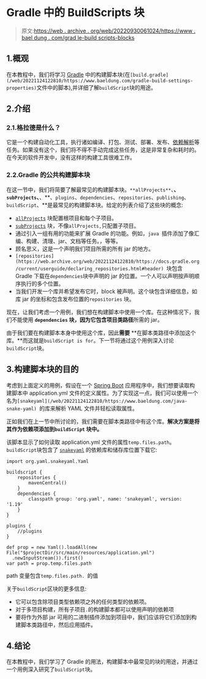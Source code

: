 # Gradle 中的 BuildScripts 块

> 原文:[https://web . archive . org/web/20220930061024/https://www . bael dung . com/grad le-build scripts-blocks](https://web.archive.org/web/20220930061024/https://www.baeldung.com/gradle-buildscripts-blocks)

## 1.概观

在本教程中，我们将学习 [Gradle](/web/20221124122810/https://www.baeldung.com/gradle) 中的构建脚本块(在`[build.gradle](/web/20221124122810/https://www.baeldung.com/gradle-build-settings-properties)`文件中的脚本),并详细了解`buildScript`块的用途。

## 2.介绍

### 2.1.格拉德是什么？

它是一个构建自动化工具，执行诸如编译、打包、测试、部署、发布、[依赖解析](/web/20221124122810/https://www.baeldung.com/gradle)等任务。如果没有这个，我们将不得不手动完成这些任务，这是非常复杂和耗时的。在今天的软件开发中，没有这样的构建工具很难工作。

### 2.2.Gradle 的公共构建脚本块

在这一节中，我们将简要了解最常见的构建脚本块。`**allProjects**`、**、`subProjects`、**、**、`plugins`、`dependencies`、`repositories`、`publishing`、`buildScript`、**是最常见的构建脚本块。给定的列表介绍了这些块的概念:

*   [`allProjects`](https://web.archive.org/web/20221124122810/https://docs.gradle.org/current/dsl/org.gradle.api.Project.html#org.gradle.api.Project:allprojects(groovy.lang.Closure)) 块配置根项目和每个子项目。
*   [`subProjects`](https://web.archive.org/web/20221124122810/https://docs.gradle.org/current/dsl/org.gradle.api.Project.html#org.gradle.api.Project:subprojects(groovy.lang.Closure)) 块，不像`allProjects,`只配置子项目。
*   通过引入一组有用的功能来扩展 Gradle 的功能。例如，`java `插件添加了像汇编、构建、清理、jar、文档等任务。，等等。
*   顾名思义，这是一个声明我们项目所需的所有 jar 的地方。
*   `[repositories](https://web.archive.org/web/20221124122810/https://docs.gradle.org/current/userguide/declaring_repositories.html#header) `块包含 Gradle 下载在`dependencies`块中声明的 jar 的位置。一个人可以声明按声明顺序执行的多个位置。
*   当我们开发一个库并希望发布它时，block 被声明。这个块包含详细信息，如库 jar 的坐标和包含发布位置的`repositories` 块。

现在，让我们考虑一个用例，我们想在构建脚本中使用一个库。在这种情况下，我们不能使用 **`dependencies` 块，因为它包含项目类路径**所需的 jar。

由于我们要在构建脚本本身中使用这个库，因此**需要** **在脚本类路径中添加这个库。**而这就是`buildScript is for`。下一节将通过这个用例深入讨论`buildScript`块。

## 3.构建脚本块的目的

考虑到上面定义的用例，假设在一个 [Spring Boot](/web/20221124122810/https://www.baeldung.com/spring-boot) 应用程序中，我们想要读取构建脚本中 application.yml 文件的定义属性。为了实现这一点，我们可以使用一个名为`[snakeyaml](/web/20221124122810/https://www.baeldung.com/java-snake-yaml) `的库来解析 YAML 文件并轻松读取属性。

正如我们在上一节中所讨论的，我们需要在脚本类路径中有这个库。**解决方案是将其作为依赖项添加到`buildScript` 块中。**

该脚本显示了如何读取 application.yml 文件的属性`temp.files.path`。`buildScript`块包含了 [`snakeyaml`](/web/20221124122810/https://www.baeldung.com/java-snake-yaml) 的依赖库和储存库位置下载它:

```
import org.yaml.snakeyaml.Yaml

buildscript {
    repositories {
        mavenCentral()
    }
    dependencies {
        classpath group: 'org.yaml', name: 'snakeyaml', version: '1.19'
    }
}

plugins {
    //plugins
}

def prop = new Yaml().loadAll(new File("$projectDir/src/main/resources/application.yml")
  .newInputStream()).first()
var path = prop.temp.files.path
```

path 变量包含`temp.files.path. `的值

关于`buildScript`区块的更多信息:

*   它可以包含除项目类型依赖项之外的任何类型的依赖项。
*   对于多项目构建，所有子项目`.`的构建脚本都可以使用声明的依赖项
*   要将作为外部 jar 可用的二进制插件添加到项目中，我们应该将它们添加到构建脚本类路径中，然后应用插件。

## 4.结论

在本教程中，我们学习了 Gradle 的用法，构建脚本中最常见的块的用途，并通过一个用例深入研究了`buildScript`块。